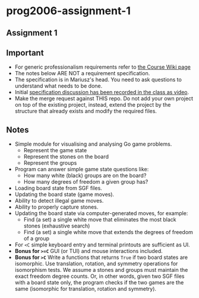 # prog2006-assignment-1

## Assignment 1


## Important
* For generic professionalism requirements refer to [the Course Wiki page](https://git.gvk.idi.ntnu.no/course/prog2006/prog2006-2023/-/wikis/home#assignments)
* The notes below ARE NOT a requirement specification.
* The specification is in Mariusz's head. You need to ask questions to understand what needs to be done.
* Initial [specification discussion has been recorded in the class as video](https://youtu.be/PTospJzUtF0).
* Make the merge request against THIS repo. Do not add your own project on top of the existing project, instead, extend the project by the structure that already exists and modify the required files.

## Notes

* Simple module for visualising and analysing Go game problems.
   * Represent the game state
   * Represent the stones on the board
   * Represent the groups
* Program can answer simple game state questions like:
   * How many white (black) groups are on the board?
   * How many degrees of freedom a given group has?
* Loading board state from SGF files.
* Updating the board state (game moves).
* Ability to detect illegal game moves.
* Ability to properly capture stones.
* Updating the board state via computer-generated moves, for example:
   * Find (a set) a single white move that eliminates the most black stones (exhaustive search)
   * Find (a set) a single white move that extends the degrees of freedom of a group
* For `<C` simple keyboard entry and terminal printouts are sufficient as UI.
* **Bonus for `>=C`** GUI (or TUI) and mouse interactions included.
* **Bonus for `>C`** Write a functions that returns `True` if two board states are isomorphic. Use translation, rotation, and symmetry operations for isomorphism tests. We assume a stones and groups must maintain the exact freedom degree counts. Or, in other words, given two SGF files with a board state only, the program checks if the two games are the same (isomorphic for translation, rotation and symmetry).
